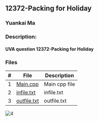 ## 12372-Packing for Holiday
### Yuankai Ma
### Description:
#### UVA question 12372-Packing for Holiday

### Files

|   #   | File            | Description                                        |
| :---: | --------------- | -------------------------------------------------- |
|   1   | <a href="https://github.com/Kyrie-Ma/4883-Programming_Techniques-Ma/blob/master/Assignment/12372/main.cpp" > Main.cpp         | Main cpp file      |
|   2   | <a href="https://github.com/Kyrie-Ma/4883-Programming_Techniques-Ma/blob/master/Assignment/12372/infile.txt" > infile.txt         | infile.txt      |
|   3   | <a href="https://github.com/Kyrie-Ma/4883-Programming_Techniques-Ma/blob/master/Assignment/12372/outfile.txt" > outfile.txt         | outfile.txt      |

![4](https://user-images.githubusercontent.com/60235679/91651409-f4e32980-ea51-11ea-80a4-349ada60a3b8.png)
